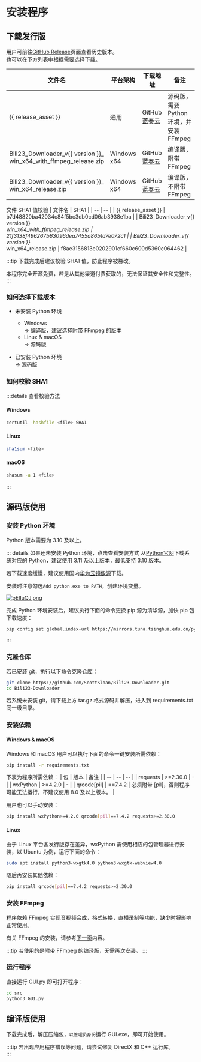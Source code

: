 <script setup>
    import { version } from '../../package.json'
    
    let release_asset = `Bili23_Downloader_v${version}_release.zip`
    let release_asset_win_ffmpeg = `Bili23_Downloader_v${version}_win_x64_with_ffmpeg_release.zip`
    let release_asset_win = `Bili23_Downloader_v${version}_win_x64_release.zip`

    let release_asset_github = (version, file)=> {
        return `https://github.com/ScottSloan/Bili23-Downloader/releases/download/v${version}/${file}`
    }

</script>

# 安装程序
## 下载发行版
用户可前往[GitHub Release](https://github.com/ScottSloan/Bili23-Downloader/releases/)页面查看历史版本。  
也可以在下方列表中根据需要选择下载。

| 文件名 | 平台架构 | 下载地址 | 备注 |
| --- | --- | --- | --- |
| {{ release_asset }} | 通用 | <a :href="release_asset_github(version, release_asset)" target="_blank" rel="noreferer">GitHub</a> <br> <a href="https://wwx.lanzout.com/iSjw52ounfej" target="_blank" rel="noreferer">蓝奏云</a> | 源码版，需要 Python 环境，并安装 FFmpeg |
| <span>Bili23_Downloader_v{{ version }}_</span><br><span>win_x64_with_ffmpeg_release.zip</span> | Windows x64 | <a :href="release_asset_github(version, release_asset_win_ffmpeg)" target="_blank" rel="noreferer">GitHub</a> <br> <a href="https://wwx.lanzout.com/iiptp2oxafaf" target="_blank" rel="noreferer">蓝奏云</a> | 编译版，附带 FFmpeg |
| <span>Bili23_Downloader_v{{ version }}_</span><br><span>win_x64_release.zip</span> | Windows x64 | <a :href="release_asset_github(version, release_asset_win)" target="_blank" rel="noreferer">GitHub</a> <br> <a href="https://wwx.lanzout.com/iQN8j2oxadqj" target="_blank" rel="noreferer">蓝奏云</a> | 编译版，不附带 FFmpeg |

文件 SHA1 值校验
| 文件名 | SHA1 |
| -- | -- |
| {{ release_asset }} | b7d48820ba42034c84f5bc3db0cd06ab3938e1ba |
| <span>Bili23_Downloader_v{{ version }}_</span><br><span>win_x64_with_ffmpeg_release.zip</span> | 21f3138f496267b63096dea7455a86b1d7e072c1 |
| <span>Bili23_Downloader_v{{ version }}_</span><br><span>win_x64_release.zip</span> | f8ae3156813e0202901cf660c600d5360c064462 |

:::tip
下载完成后建议校验 SHA1 值，防止程序被篡改。  

本程序完全开源免费，若是从其他渠道付费获取的，无法保证其安全性和完整性。
:::

### 如何选择下载版本
+ 未安装 Python 环境  
    + Windows  
        -> 编译版，建议选择附带 FFmpeg 的版本  
    + Linux & macOS  
        -> 源码版  

+ 已安装 Python 环境  
    -> 源码版

### 如何校验 SHA1
:::details 查看校验方法
#### Windows
```bash
certutil -hashfile <file> SHA1
```

#### Linux
```bash
sha1sum <file>
```

#### macOS
```bash
shasum -a 1 <file>
```
:::

## 源码版使用
### 安装 Python 环境
Python 版本需要为 3.10 及以上。

::: details 如果还未安装 Python 环境，点击查看安装方式
从[Python官网](https://www.python.org/)下载系统对应的 Python，建议使用 3.11 及以上版本，最低支持 3.10 版本。  

若下载速度缓慢，建议使用国内[华为云镜像源](https://mirrors.huaweicloud.com/python/)下载。  

安装时注意勾选`Add python.exe to PATH`，创建环境变量。  

[![pElIuQJ.png](https://s21.ax1x.com/2025/02/23/pElIuQJ.png)](https://imgse.com/i/pElIuQJ)

完成 Python 环境安装后，建议执行下面的命令更换 pip 源为清华源，加快 pip 包下载速度：
```bash
pip config set global.index-url https://mirrors.tuna.tsinghua.edu.cn/pypi/web/simple
```
:::

### 克隆仓库
若已安装 git，执行以下命令克隆仓库：
```bash
git clone https://github.com/ScottSloan/Bili23-Downloader.git
cd Bili23-Downloader
```

若系统未安装 git，请下载上方 tar.gz 格式源码并解压，进入到 requirements.txt 同一级目录。

### 安装依赖
#### Windows & macOS
Windows 和 macOS 用户可以执行下面的命令一键安装所需依赖：

```bash
pip install -r requirements.txt
```

下表为程序所需依赖：
| 包 | 版本 | 备注 |
| -- | -- | -- |
| requests | >=2.30.0 | - |
| wxPython | >=4.2.0 | - |
| qrcode[pil] | ==7.4.2 | 必须附带 [pil]，否则程序可能无法运行，不建议使用 8.0 及以上版本。 |

用户也可以手动安装：
```bash
pip install wxPython>=4.2.0 qrcode[pil]==7.4.2 requests>=2.30.0
```
#### Linux
由于 Linux 平台各发行版存在差异，wxPython 需使用相应的包管理器进行安装，以 Ubuntu 为例，运行下面的命令：
```bash
sudo apt install python3-wxgtk4.0 python3-wxgtk-webview4.0
```

随后再安装其他依赖：
```bash
pip install qrcode[pil]==7.4.2 requests>=2.30.0
```

### 安装 FFmpeg
程序依赖 FFmpeg 实现音视频合成，格式转换，直播录制等功能，缺少时将影响正常使用。  

有关 FFmpeg 的安装，请参考[下一页](https://bili23.scott-sloan.cn/doc/install/ffmpeg.html)内容。  

:::tip
若使用的是附带 FFmpeg 的编译版，无需再次安装。
:::

### 运行程序
直接运行 GUI.py 即可打开程序：

```bash
cd src
python3 GUI.py
```

## 编译版使用
下载完成后，解压压缩包，`以管理员身份`运行 GUI.exe，即可开始使用。 

:::tip
若出现应用程序错误等问题，请尝试修复 DirectX 和 C++ 运行库。  
:::